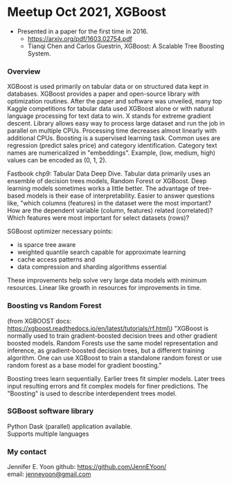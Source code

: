 # Meetup Oct 2021, XGBoost  

 * Presented in a paper for the first time in 2016.  
   - https://arxiv.org/pdf/1603.02754.pdf 
   - Tianqi Chen and Carlos Guestrin, XGBoost: A Scalable Tree Boosting System.  

### Overview   

XGBoost is used primarily on tabular data or on structured data kept in databases.  XGBoost provides a paper and open-source library with optimization routines. After the paper and software was unveiled, many top Kaggle competitions for tabular data used XGBoost alone or with natural language processing for text data to win.  X stands for extreme gradient descent.  Library allows easy way to process large dataset and run the job in parallel on multiple CPUs. Processing time decreases almost linearly with additional CPUs.  Boosting is a supervised learning task.  Common uses are regression (predict sales price) and category identification.  Category text names are numericalized in "embeddings".  Example, (low, medium, high) values can be encoded as (0, 1, 2).

Fastbook chp9: Tabular Data Deep Dive.
Tabular data primarily uses an ensemble of decision trees models, Random Forest or XGBoost.  Deep learning models sometimes works a little better.  The advantage of tree-based models is their ease of interpretability. Easier to answer questions like, "which columns (features) in the dataset were the most important?  How are the dependent variable (column, features) related (correlated)?  Which features were most important for select datasets (rows)?

SGBoost optimizer necessary points: 
 * is sparce tree aware 
 * weighted quantile search capable for approximate learning
 * cache access patterns and
 * data compression and sharding algorithms essential  

These improvements help solve very large data models with minimum resources.  Linear like growth in resources for improvements in time. 

### Boosting vs Random Forest  
\(from XGBOOST docs:  https://xgboost.readthedocs.io/en/latest/tutorials/rf.html\)
"XGBoost is normally used to train gradient-boosted decision trees and other gradient boosted models. Random Forests use the same model representation and inference, as gradient-boosted decision trees, but a different training algorithm. One can use XGBoost to train a standalone random forest or use random forest as a base model for gradient boosting."   

Boosting trees learn sequentially. Earlier trees fit simpler models.  Later trees input resulting errors and fit complex models for finer predictions.  The "Boosting" is used to describe interdependent trees model.  


### SGBoost software library 
Python Dask (parallel) application available.  
Supports multiple languages  

### My contact  
Jennifer E. Yoon  github: https://github.com/JennEYoon/  
email:  jenneyoon@gmail.com  
